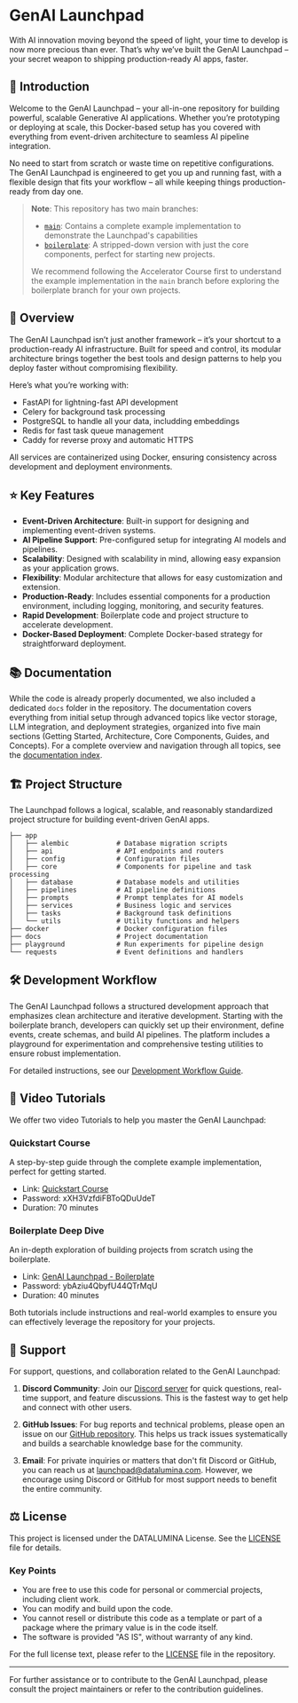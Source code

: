 # GenAI Launchpad

With AI innovation moving beyond the speed of light, your time to develop is now more precious than ever. That’s why we’ve built the GenAI Launchpad – your secret weapon to shipping production-ready AI apps, faster.

## 🚀 Introduction

Welcome to the GenAI Launchpad – your all-in-one repository for building powerful, scalable Generative AI applications. Whether you’re prototyping or deploying at scale, this Docker-based setup has you covered with everything from event-driven architecture to seamless AI pipeline integration.

No need to start from scratch or waste time on repetitive configurations. The GenAI Launchpad is engineered to get you up and running fast, with a flexible design that fits your workflow – all while keeping things production-ready from day one.

> **Note**: This repository has two main branches:
> - [`main`](https://github.com/datalumina/genai-launchpad/tree/main): Contains a complete example implementation to demonstrate the Launchpad's capabilities
> - [`boilerplate`](https://github.com/datalumina/genai-launchpad/tree/boilerplate): A stripped-down version with just the core components, perfect for starting new projects.
>
> We recommend following the Accelerator Course first to understand the example implementation in the `main` branch before exploring the boilerplate branch for your own projects.

## 🎯 Overview

The GenAI Launchpad isn’t just another framework – it’s your shortcut to a production-ready AI infrastructure. Built for speed and control, its modular architecture brings together the best tools and design patterns to help you deploy faster without compromising flexibility.

Here’s what you’re working with:

- FastAPI for lightning-fast API development
- Celery for background task processing
- PostgreSQL to handle all your data, includding embeddings
- Redis for fast task queue management
- Caddy for reverse proxy and automatic HTTPS

All services are containerized using Docker, ensuring consistency across development and deployment environments.

## ⭐ Key Features

- **Event-Driven Architecture**: Built-in support for designing and implementing event-driven systems.
- **AI Pipeline Support**: Pre-configured setup for integrating AI models and pipelines.
- **Scalability**: Designed with scalability in mind, allowing easy expansion as your application grows.
- **Flexibility**: Modular architecture that allows for easy customization and extension.
- **Production-Ready**: Includes essential components for a production environment, including logging, monitoring, and security features.
- **Rapid Development**: Boilerplate code and project structure to accelerate development.
- **Docker-Based Deployment**: Complete Docker-based strategy for straightforward deployment.

## 📚 Documentation

While the code is already properly documented, we also included a dedicated `docs` folder in the repository. The documentation covers everything from initial setup through advanced topics like vector storage, LLM integration, and deployment strategies, organized into five main sections (Getting Started, Architecture, Core Components, Guides, and Concepts). For a complete overview and navigation through all topics, see the [documentation index](docs/README.md).

## 🏗️ Project Structure

The Launchpad follows a logical, scalable, and reasonably standardized project structure for building event-driven GenAI apps.

```text
├── app
│   ├── alembic            # Database migration scripts
│   ├── api                # API endpoints and routers
│   ├── config             # Configuration files
│   ├── core               # Components for pipeline and task processing
│   ├── database           # Database models and utilities
│   ├── pipelines          # AI pipeline definitions
│   ├── prompts            # Prompt templates for AI models
│   ├── services           # Business logic and services
│   ├── tasks              # Background task definitions
│   └── utils              # Utility functions and helpers
├── docker                 # Docker configuration files
├── docs                   # Project documentation
├── playground             # Run experiments for pipeline design
└── requests               # Event definitions and handlers
```

## 🛠️ Development Workflow

The GenAI Launchpad follows a structured development approach that emphasizes clean architecture and iterative development. Starting with the boilerplate branch, developers can quickly set up their environment, define events, create schemas, and build AI pipelines. The platform includes a playground for experimentation and comprehensive testing utilities to ensure robust implementation.

For detailed instructions, see our [Development Workflow Guide](docs/04-guides/06-development-workflow.md).

## 🎥 Video Tutorials

We offer two video Tutorials to help you master the GenAI Launchpad:

### Quickstart Course
A step-by-step guide through the complete example implementation, perfect for getting started.

- Link: [Quickstart Course](https://datalumina.wistia.com/medias/inidp48v10)
- Password: xXH3VzfdiFBToQDuUdeT
- Duration: 70 minutes

### Boilerplate Deep Dive
An in-depth exploration of building projects from scratch using the boilerplate.

- Link: [GenAI Launchpad - Boilerplate](https://datalumina.wistia.com/medias/pd280tdw7s)
- Password: ybAziu4QbyfU44QTrMqU
- Duration: 40 minutes

Both tutorials include instructions and real-world examples to ensure you can effectively leverage the repository for your projects.

## 💬 Support

For support, questions, and collaboration related to the GenAI Launchpad:

1. **Discord Community**: Join our [Discord server](https://discord.gg/H67KUD6vXe) for quick questions, real-time support, and feature discussions. This is the fastest way to get help and connect with other users.

2. **GitHub Issues**: For bug reports and technical problems, please open an issue on our [GitHub repository](https://github.com/datalumina/genai-launchpad/issues). This helps us track issues systematically and builds a searchable knowledge base for the community.

3. **Email**: For private inquiries or matters that don't fit Discord or GitHub, you can reach us at launchpad@datalumina.com. However, we encourage using Discord or GitHub for most support needs to benefit the entire community.

## ⚖️ License

This project is licensed under the DATALUMINA License. See the [LICENSE](/LICENSE) file for details.

### Key Points

- You are free to use this code for personal or commercial projects, including client work.
- You can modify and build upon the code.
- You cannot resell or distribute this code as a template or part of a package where the primary value is in the code itself.
- The software is provided "AS IS", without warranty of any kind.

For the full license text, please refer to the [LICENSE](/LICENSE) file in the repository.

---

For further assistance or to contribute to the GenAI Launchpad, please consult the project maintainers or refer to the contribution guidelines.
